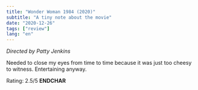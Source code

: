 ```yaml
---
title: "Wonder Woman 1984 (2020)"
subtitle: "A tiny note about the movie"
date: "2020-12-26"
tags: ["review"]
lang: "en"
---
```


_Directed by Patty Jenkins_

Needed to close my eyes from time to time because it was just too cheesy to witness. Entertaining anyway.

Rating: 2.5/5 **ENDCHAR**
